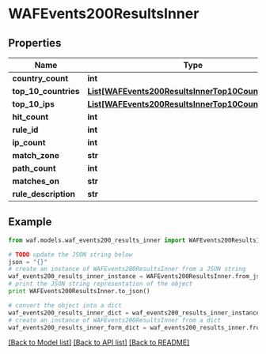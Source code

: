 # WAFEvents200ResultsInner


## Properties
Name | Type | Description | Notes
------------ | ------------- | ------------- | -------------
**country_count** | **int** |  | [optional] 
**top_10_countries** | [**List[WAFEvents200ResultsInnerTop10CountriesInner]**](WAFEvents200ResultsInnerTop10CountriesInner.md) |  | [optional] 
**top_10_ips** | [**List[WAFEvents200ResultsInnerTop10CountriesInner]**](WAFEvents200ResultsInnerTop10CountriesInner.md) |  | [optional] 
**hit_count** | **int** |  | [optional] 
**rule_id** | **int** |  | [optional] 
**ip_count** | **int** |  | [optional] 
**match_zone** | **str** |  | [optional] 
**path_count** | **int** |  | [optional] 
**matches_on** | **str** |  | [optional] 
**rule_description** | **str** |  | [optional] 

## Example

```python
from waf.models.waf_events200_results_inner import WAFEvents200ResultsInner

# TODO update the JSON string below
json = "{}"
# create an instance of WAFEvents200ResultsInner from a JSON string
waf_events200_results_inner_instance = WAFEvents200ResultsInner.from_json(json)
# print the JSON string representation of the object
print WAFEvents200ResultsInner.to_json()

# convert the object into a dict
waf_events200_results_inner_dict = waf_events200_results_inner_instance.to_dict()
# create an instance of WAFEvents200ResultsInner from a dict
waf_events200_results_inner_form_dict = waf_events200_results_inner.from_dict(waf_events200_results_inner_dict)
```
[[Back to Model list]](../README.md#documentation-for-models) [[Back to API list]](../README.md#documentation-for-api-endpoints) [[Back to README]](../README.md)


